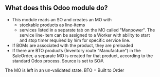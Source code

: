 ## What does this Odoo module do?

- This module reads an SO and creates an MO with 
  - stockable products as line-items
  - services listed in a separate tab on the MO called "Manpower". The service line-item can be assigned to a Worker with ability to start and stop timer required by him for specific service line.
- If BOMs are associated with the product, they are preloaded
- If there are BTO products (Inventory route "Manufacture") in the SaleOrder, a separate MO is created for that product, according to the standard Odoo process.  Source is set to SO#.

The MO is left in an un-validated state. 
BTO = Built to Order
